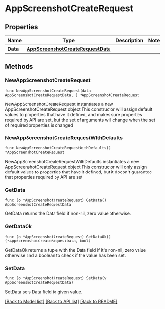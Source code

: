 # AppScreenshotCreateRequest

## Properties

Name | Type | Description | Notes
------------ | ------------- | ------------- | -------------
**Data** | [**AppScreenshotCreateRequestData**](AppScreenshotCreateRequestData.md) |  | 

## Methods

### NewAppScreenshotCreateRequest

`func NewAppScreenshotCreateRequest(data AppScreenshotCreateRequestData, ) *AppScreenshotCreateRequest`

NewAppScreenshotCreateRequest instantiates a new AppScreenshotCreateRequest object
This constructor will assign default values to properties that have it defined,
and makes sure properties required by API are set, but the set of arguments
will change when the set of required properties is changed

### NewAppScreenshotCreateRequestWithDefaults

`func NewAppScreenshotCreateRequestWithDefaults() *AppScreenshotCreateRequest`

NewAppScreenshotCreateRequestWithDefaults instantiates a new AppScreenshotCreateRequest object
This constructor will only assign default values to properties that have it defined,
but it doesn't guarantee that properties required by API are set

### GetData

`func (o *AppScreenshotCreateRequest) GetData() AppScreenshotCreateRequestData`

GetData returns the Data field if non-nil, zero value otherwise.

### GetDataOk

`func (o *AppScreenshotCreateRequest) GetDataOk() (*AppScreenshotCreateRequestData, bool)`

GetDataOk returns a tuple with the Data field if it's non-nil, zero value otherwise
and a boolean to check if the value has been set.

### SetData

`func (o *AppScreenshotCreateRequest) SetData(v AppScreenshotCreateRequestData)`

SetData sets Data field to given value.



[[Back to Model list]](../README.md#documentation-for-models) [[Back to API list]](../README.md#documentation-for-api-endpoints) [[Back to README]](../README.md)


